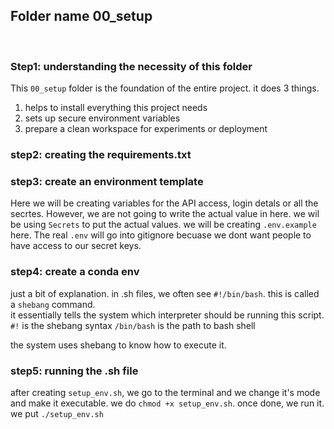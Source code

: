 ## Folder name 00_setup
<br>

### Step1: understanding the necessity of this folder

This `00_setup` folder is the foundation of the entire project. it does 3 things.<br>
1. helps to install everything this project needs
2. sets up secure environment variables
3. prepare a clean workspace for experiments or deployment

### step2: creating the requirements.txt

### step3: create an environment template

Here we will be creating variables for the API access, login detals or all the secrtes. However, we are not going to write the actual value in here. we wil be using `Secrets` to put the actual values. we will be creating `.env.example` here. The real `.env` will go into gitignore becuase we dont want people to have access to our secret keys.

### step4: create a conda env 

just a bit of explanation. in .sh files, we often see `#!/bin/bash`. this is called a `shebang` command.<br>
it essentially tells the system which interpreter should be running this script.<br>
`#!` is the shebang syntax
`/bin/bash` is the path to bash shell<br>

the system uses shebang to know how to execute it.

### step5: running the .sh file
after creating `setup_env.sh`, we go to the terminal and we change it's mode and make it executable. we do `chmod +x setup_env.sh`. once done, we run it. we put `./setup_env.sh`